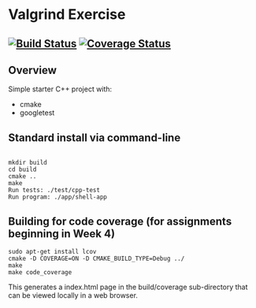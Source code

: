 # Valgrind Exercise

[![Build Status](https://travis-ci.org/Charan-Karthikeyan/valgrind_exercise.svg?branch=master)](https://travis-ci.org/Charan-Karthikeyan/valgrind_exercise)
[![Coverage Status](https://coveralls.io/repos/github/Charan-Karthikeyan/valgrind_exercise/badge.svg?branch=master)](https://coveralls.io/github/Charan-Karthikeyan/valgrind_exercise?branch=master)
---

## Overview

Simple starter C++ project with:

- cmake
- googletest

## Standard install via command-line
```

mkdir build
cd build
cmake ..
make
Run tests: ./test/cpp-test
Run program: ./app/shell-app
```

## Building for code coverage (for assignments beginning in Week 4)
```
sudo apt-get install lcov
cmake -D COVERAGE=ON -D CMAKE_BUILD_TYPE=Debug ../
make
make code_coverage
```
This generates a index.html page in the build/coverage sub-directory that can be viewed locally in a web browser.


